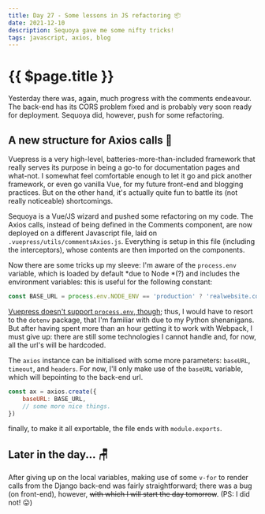 ```yaml
---
title: Day 27 - Some lessons in JS refactoring 📦
date: 2021-12-10
description: Sequoya gave me some nifty tricks!
tags: javascript, axios, blog
---
```


# {{ $page.title }}

Yesterday there was, again, much progress with the comments endeavour. The back-end has its CORS problem fixed and is probably very soon ready for deployment. Sequoya did, however, push for some refactoring.

## A new structure for Axios calls 🌈

Vuepress is a very high-level, batteries-more-than-included framework that really serves its purpose in being a go-to for documentation pages and what-not. I somewhat feel comfortable enough to let it go and pick another framework, or even go vanilla Vue, for my future front-end and blogging practices. But on the other hand, it's actually quite fun to battle its (not really noticeable) shortcomings. 

Sequoya is a Vue/JS wizard and pushed some refactoring on my code. The Axios calls, instead of being defined in the Comments component, are now deployed on a different Javascript file, laid on `.vuepress/utils/commentsAxios.js`. Everything is setup in this file (including the interceptors), whose contents are then imported on the components.

Now there are some tricks up my sleeve: I'm aware of the `process.env` variable, which is loaded by default *due to Node *(?) and includes the environment variables: this is useful for the following constant:

```js
const BASE_URL = process.env.NODE_ENV == 'production' ? 'realwebsite.com' : 'http://localhost:8000';
```

[Vuepress doesn't support `process.env`, though](https://forum.vuejs.org/t/how-to-use-env-variable-in-vuepress/61451); thus, I would have to resort to the `dotenv` package, that I'm familiar with due to my Python shenanigans. But after having spent more than an hour getting it to work with Webpack, I must give up: there are still some technologies I cannot handle and, for now, all the url's will be hardcoded.

The `axios` instance can be initialised with some more parameters: `baseURL`, `timeout`, and `headers`. For now, I'll only make use of the `baseURL` variable, which will bepointing to the back-end url.

```js
const ax = axios.create({
    baseURL: BASE_URL,
    // some more nice things.
})
```

finally, to make it all exportable, the file ends with `module.exports`.

<CommentsStub6 :title="$frontmatter.title"/>

## Later in the day... 🪑

After giving up on the local variables, making use of some `v-for` to render calls from the Django back-end was fairly straightforward; there was a bug (on front-end), however, ~~with which I will start the day tomorrow~~. (PS: I did not! 😛) 
